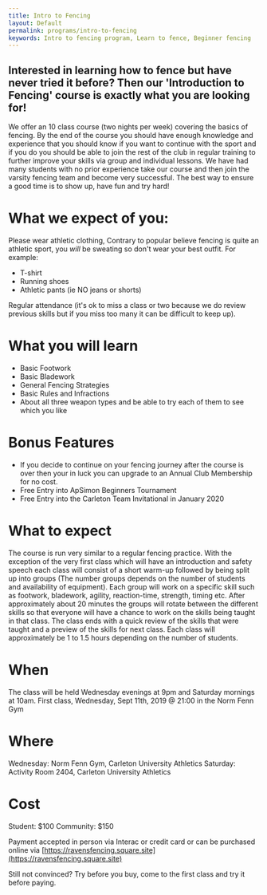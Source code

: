 ```yaml
---
title: Intro to Fencing
layout: Default
permalink: programs/intro-to-fencing
keywords: Intro to fencing program, Learn to fence, Beginner fencing
---
```


## Interested in learning how to fence but have never tried it before?  Then our 'Introduction to Fencing' course is exactly what you are looking for!  

We offer an 10 class course (two nights per week) covering the basics of fencing.  By the end of the course you should have enough knowledge and experience that you should know if you want to continue with the sport and if you do you should be able to join the rest of the club in regular training to further improve your skills via group and individual lessons. We have had many students with no prior experience take our course and then join the varsity fencing team and become very successful.  The best way to ensure a good time is to show up, have fun and try hard!

# What we expect of you:
Please wear athletic clothing, Contrary to popular believe fencing is quite an athletic sport, you _will_ be sweating so don't wear your best outfit.  For example:

* T-shirt
* Running shoes
* Athletic pants (ie NO jeans or shorts)

Regular attendance (it's ok to miss a class or two because we do review previous skills but if you miss too many it can be difficult to keep up).


# What you will learn
* Basic Footwork
* Basic Bladework
* General Fencing Strategies
* Basic Rules and Infractions
* About all three weapon types and be able to try each of them to see which you like


# Bonus Features
* If you decide to continue on your fencing journey after the course is over then your in luck you can upgrade to an Annual Club Membership for no cost.
* Free Entry into ApSimon Beginners Tournament
* Free Entry into the Carleton Team Invitational in January 2020

# What to expect
The course is run very similar to a regular fencing practice.  With the exception of the very first class which will have an introduction and safety speech each class will consist of a short warm-up followed by being split up into groups (The number groups depends on the number of students and availability of equipment).  Each group will work on a specific skill such as footwork, bladework, agility, reaction-time, strength, timing etc.  After approximately about 20 minutes the groups will rotate between the different skills so that everyone will have a chance to work on the skills being taught in that class.  The class ends with a quick review of the skills that were taught and a preview of the skills for next class.  Each class will approximately be 1 to 1.5 hours depending on the number of students.

# When
The class will be held Wednesday evenings at 9pm and Saturday mornings at 10am.  First class, Wednesday, Sept 11th, 2019 @ 21:00 in the Norm Fenn Gym

# Where
Wednesday: Norm Fenn Gym, Carleton University Athletics
Saturday: Activity Room 2404, Carleton University Athletics

# Cost
Student: $100
Community: $150

Payment accepted in person via Interac or credit card or can be purchased online via [https://ravensfencing.square.site](https://ravensfencing.square.site)

Still not convinced?  Try before you buy, come to the first class and try it before paying.
